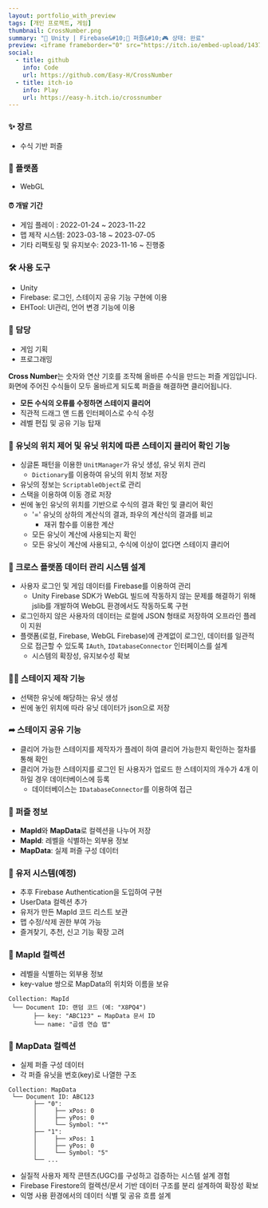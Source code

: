 ```yaml
---
layout: portfolio_with_preview
tags: [개인 프로젝트, 게임]
thumbnail: CrossNumber.png
summary: "🔧 Unity | Firebase&#10;🌟 퍼즐&#10;🎮 상태: 완료"
preview: <iframe frameborder="0" src="https://itch.io/embed-upload/14375192?color=333333" allowfullscreen="" width="300" height="455"><a href="https://easy-h.itch.io/crossnumber">Play Cross Number on itch.io</a></iframe>
social:
  - title: github
    info: Code
    url: https://github.com/Easy-H/CrossNumber
  - title: itch-io
    info: Play
    url: https://easy-h.itch.io/crossnumber
---
```


<!-- card: 💡 게임 개요 -->

### ✨ 장르
- 수식 기반 퍼즐

### 📱 플랫폼
- WebGL

#### ⏰ 개발 기간
- 게임 플레이 : 2022-01-24 ~ 2023-11-22
- 맵 제작 시스템: 2023-03-18 ~ 2023-07-05
- 기타 리팩토링 및 유지보수: 2023-11-16 ~ 진행중

<!-- card: 💡 게임 개요 -->
### 🛠 사용 도구
- Unity
- Firebase: 로그인, 스테이지 공유 기능 구현에 이용
- EHTool: UI관리, 언어 변경 기능에 이용

### 👤 담당
- 게임 기획
- 프로그래밍

<!-- card: 📖 게임 소개 -->

**Cross Number**는 숫자와 연산 기호를 조작해 올바른 수식을 만드는 퍼즐 게임입니다.  
화면에 주어진 수식들이 모두 올바르게 되도록 퍼즐을 해결하면 클리어됩니다.

- **모든 수식의 오류를 수정하면 스테이지 클리어**
- 직관적 드래그 앤 드롭 인터페이스로 수식 수정
- 레벨 편집 및 공유 기능 탑재

<!-- card: 🛠️ 주요 기능 및 기여 -->

### 🔢 유닛의 위치 제어 및 유닛 위치에 따른 스테이지 클리어 확인 기능
- 싱글톤 패턴을 이용한 `UnitManager`가 유닛 생성, 유닛 위치 관리
    - `Dictionary`를 이용하여 유닛의 위치 정보 저장
- 유닛의 정보는 `ScriptableObject`로 관리
- 스택을 이용하여 이동 경로 저장
- 씬에 놓인 유닛의 위치를 기반으로 수식의 결과 확인 및 클리어 확인
    - '=' 유닛의 상하의 계산식의 결과, 좌우의 계산식의 결과를 비교
		- 재귀 함수를 이용한 계산
    - 모든 유닛이 계산에 사용되는지 확인
    - 모든 유닛이 계산에 사용되고, 수식에 이상이 없다면 스테이지 클리어

<!-- card: 🛠️ 주요 기능 및 기여 -->

### 📱 크로스 플랫폼 데이터 관리 시스템 설계
- 사용자 로그인 및 게임 데이터를 Firebase를 이용하여 관리
    - Unity Firebase SDK가 WebGL 빌드에 작동하지 않는 문제를 해결하기 위해 jslib를 개발하여 WebGL 환경에서도 작동하도록 구현
- 로그인하지 않은 사용자의 데이터는 로컬에 JSON 형태로 저장하여 오프라인 플레이 지원
- 플랫폼(로컬, Firebase, WebGL Firebase)에 관계없이 로그인, 데이터를 일관적으로 접근할 수 있도록 `IAuth`, `IDatabaseConnector` 인터페이스를 설계
    - 시스템의 확장성, 유지보수성 확보

<!-- card: 🛠️ 주요 기능 및 기여 -->

### ✍🏼 스테이지 제작 기능
- 선택한 유닛에 해당하는 유닛 생성
- 씬에 놓인 위치에 따라 유닛 데이터가 json으로 저장

### ➦ 스테이지 공유 기능
- 클리어 가능한 스테이지를 제작자가 플레이 하여 클리어 가능한지 확인하는 절차를 통해 확인
- 클리어 가능한 스테이지를 로그인 된 사용자가 업로드 한 스테이지의 개수가 4개 이하일 경우 데이터베이스에 등록
    - 데이터베이스는 `IDatabaseConnector`를 이용하여 접근

<!-- card: ☁️ Firebase Firestore 구조 -->
### 🧩 퍼즐 정보
- **MapId**와 **MapData**로 컬렉션을 나누어 저장
- **MapId**: 레벨을 식별하는 외부용 정보
- **MapData**: 실제 퍼즐 구성 데이터
### 👤 유저 시스템(예정)
- 추후 Firebase Authentication을 도입하여 구현
- UserData 컬렉션 추가
- 유저가 만든 MapId 코드 리스트 보관
- 맵 수정/삭제 권한 부여 가능
- 즐겨찾기, 추천, 신고 기능 확장 고려

<!-- card: ☁️ Firebase Firestore 구조 -->

### 📁 MapId 컬렉션
- 레벨을 식별하는 외부용 정보
- key-value 쌍으로 MapData의 위치와 이름을 보유

```plaintext
Collection: MapId
 └── Document ID: 랜덤 코드 (예: "X8PQ4")
       ├── key: "ABC123" ← MapData 문서 ID
       └── name: "곱셈 연습 맵"
```

<!-- card: ☁️ Firebase Firestore 구조 -->
### 📁 MapData 컬렉션
- 실제 퍼즐 구성 데이터
- 각 퍼즐 유닛을 번호(key)로 나열한 구조
```plaintext
Collection: MapData
 └── Document ID: ABC123
       ├── "0":
       │     ├── xPos: 0
       │     ├── yPos: 0
       │     └── Symbol: "*"
       ├── "1":
       │     ├── xPos: 1
       │     ├── yPos: 0
       │     └── Symbol: "5"
       └── ...
```

<!-- card: 🌱 회고 -->

- 실질적 사용자 제작 콘텐츠(UGC)를 구성하고 검증하는 시스템 설계 경험
- Firebase Firestore의 컬렉션/문서 기반 데이터 구조를 분리 설계하여 확장성 확보
- 익명 사용 환경에서의 데이터 식별 및 공유 흐름 설계